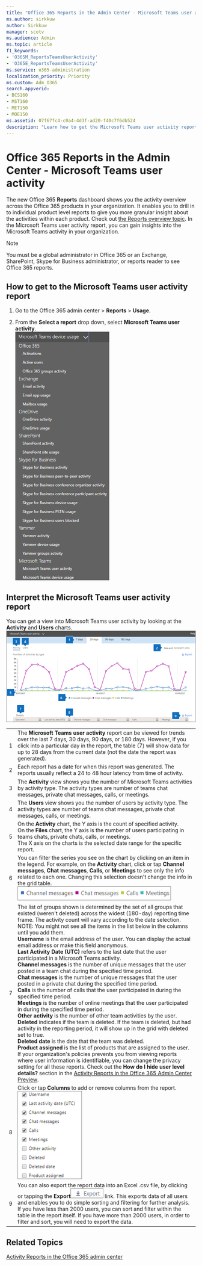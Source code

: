 ```yaml
---
title: "Office 365 Reports in the Admin Center - Microsoft Teams user activity"
ms.author: sirkkuw
author: Sirkkuw
manager: scotv
ms.audience: Admin
ms.topic: article
f1_keywords:
- 'O365M_ReportsTeamsUserActivity'
- 'O365E_ReportsTeamsUserActivity'
ms.service: o365-administration
localization_priority: Priority
ms.custom: Adm_O365
search.appverid:
- BCS160
- MST160
- MET150
- MOE150
ms.assetid: 07f67fc4-c0a4-4d3f-ad20-f40c7f6db524
description: "Learn how to get the Microsoft Teams user activity report and gain insights into the Teams activity in your organization."
---
```


# Office 365 Reports in the Admin Center - Microsoft Teams user activity

The new Office 365 **Reports** dashboard shows you the activity overview across the Office 365 products in your organization. It enables you to drill in to individual product level reports to give you more granular insight about the activities within each product. Check out [the Reports overview topic](activity-reports.md). In the Microsoft Teams user activity report, you can gain insights into the Microsoft Teams activity in your organization.
  
> [!NOTE]
> You must be a global administrator in Office 365 or an Exchange, SharePoint, Skype for Business administrator, or reports reader to see Office 365 reports. 
  
## How to get to the Microsoft Teams user activity report

1. Go to the Office 365 admin center \> **Reports** \> **Usage**.
    
2. From the **Select a report** drop down, select **Microsoft Teams user activity**.<br/>![Select a report - Microsoft Teams user activity.](../media/f8288ebe-27c3-43b5-8178-fb80bc5abd52.png)
  
## Interpret the Microsoft Teams user activity report

You can get a view into Microsoft Teams user activity by looking at the **Activity** and **Users** charts.<br/>![Office 365 reports - Microsoft Teams user activity.](../media/40359f81-25f7-416d-bb1e-37289133ef6b.png)
  
|||
|:-----|:-----|
|1  <br/> |The **Microsoft Teams user activity** report can be viewed for trends over the last 7 days, 30 days, 90 days, or 180 days. However, if you click into a particular day in the report, the table (7) will show data for up to 28 days from the current date (not the date the report was generated).  <br/> |
|2  <br/> |Each report has a date for when this report was generated. The reports usually reflect a 24 to 48 hour latency from time of activity.  <br/> |
|3  <br/> |The **Activity** view shows you the number of Microsoft Teams activities by activity type. The activity types are number of teams chat messages, private chat messages, calls, or meetings.  <br/> |
|4  <br/> |The **Users** view shows you the number of users by activity type. The activity types are number of teams chat messages, private chat messages, calls, or meetings.  <br/> |
|5  <br/> | On the **Activity** chart, the Y axis is the count of specified activity.  <br/>  On the **Files** chart, the Y axis is the number of users participating in teams chats, private chats, calls, or meetings.  <br/>  The X axis on the charts is the selected date range for the specific report.  <br/> |
|6  <br/> |You can filter the series you see on the chart by clicking on an item in the legend. For example, on the **Activity** chart, click or tap **Channel messages**, **Chat messages**, **Calls**, or **Meetings** to see only the info related to each one. Changing this selection doesn't change the info in the grid table.  <br/> ![Filter the Microsoft Teams activity charts](../media/c819c4ea-6e9a-4411-a0dd-9f800d64ce38.png)|
|7  <br/> | The list of groups shown is determined by the set of all groups that existed (weren't deleted) across the widest (180-day) reporting time frame. The activity count will vary according to the date selection.  <br/> NOTE: You might not see all the items in the list below in the columns until you add them.<br/>**Username** is the email address of the user. You can display the actual email address or make this field anonymous.  <br/> **Last Activity Date (UTC)** refers to the last date that the user participated in a Microsoft Teams activity.  <br/> **Channel messages** is the number of unique messages that the user posted in a team chat during the specified time period.  <br/> **Chat messages** is the number of unique messages that the user posted in a private chat during the specified time period.  <br/> **Calls** is the number of calls that the user participated in during the specified time period.  <br/> **Meetings** is the number of online meetings that the user participated in during the specified time period.  <br/> **Other activity** is the number of other team activities by the user.  <br/> **Deleted** indicates if the team is deleted. If the team is deleted, but had activity in the reporting period, it will show up in the grid with deleted set to true.  <br/> **Deleted date** is the date that the team was deleted.  <br/> **Product assigned** is the list of products that are assigned to the user.  <br/>  If your organization's policies prevents you from viewing reports where user information is identifiable, you can change the privacy setting for all these reports. Check out the **How do I hide user level details?** section in the [Activity Reports in the Office 365 Admin Center Preview](activity-reports.md).  <br/> |
|8  <br/> |Click or tap **Columns** to add or remove columns from the report.  <br/> ![Teams user activity report - choose columns](../media/eb5fbcee-e371-4d36-a0c6-fa54732311ec.png)|
|9  <br/> |You can also export the report data into an Excel .csv file, by clicking or tapping the **Export**![Office 365 reports](../media/816a224b-6ca7-4967-a135-4f6427f64dc8.JPG) link. This exports data of all users and enables you to do simple sorting and filtering for further analysis. If you have less than 2000 users, you can sort and filter within the table in the report itself. If you have more than 2000 users, in order to filter and sort, you will need to export the data.  <br/> |
   
## Related Topics

[Activity Reports in the Office 365 admin center](activity-reports.md)
  

